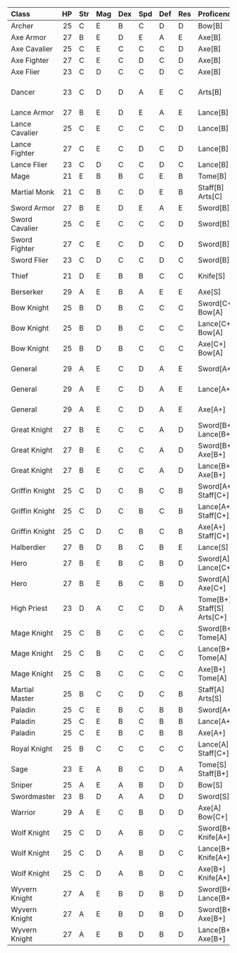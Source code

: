 | Class          |   HP | Str   | Mag   | Dex   | Spd   | Def   | Res   | Proficencies               | Tags            | Promoted   |   Total |
|:---------------|-----:|:------|:------|:------|:------|:------|:------|:---------------------------|:----------------|:-----------|--------:|
| Archer         |   25 | C     | E     | B     | C     | D     | D     | Bow[B]                     | Covert          | No         |      18 |
| Axe Armor      |   27 | B     | E     | D     | E     | A     | E     | Axe[B]                     | Armor           | No         |      18 |
| Axe Cavalier   |   25 | C     | E     | C     | C     | C     | D     | Axe[B]                     | Cavalry         | No         |      18 |
| Axe Fighter    |   27 | C     | E     | C     | D     | C     | D     | Axe[B]                     | Backup          | No         |      18 |
| Axe Flier      |   23 | C     | D     | C     | C     | D     | C     | Axe[B]                     | Flying          | No         |      18 |
| Dancer         |   23 | C     | D     | D     | A     | E     | C     | Arts[B]                    | Dance, Qi Adept | No         |      18 |
| Lance Armor    |   27 | B     | E     | D     | E     | A     | E     | Lance[B]                   | Armor           | No         |      18 |
| Lance Cavalier |   25 | C     | E     | C     | C     | C     | D     | Lance[B]                   | Cavalry         | No         |      18 |
| Lance Fighter  |   27 | C     | E     | C     | D     | C     | D     | Lance[B]                   | Backup          | No         |      18 |
| Lance Flier    |   23 | C     | D     | C     | C     | D     | C     | Lance[B]                   | Flying          | No         |      18 |
| Mage           |   21 | E     | B     | B     | C     | E     | B     | Tome[B]                    | Mystical        | No         |      18 |
| Martial Monk   |   21 | C     | B     | C     | D     | E     | B     | Staff[B] Arts[C]           | Qi Adept        | No         |      18 |
| Sword Armor    |   27 | B     | E     | D     | E     | A     | E     | Sword[B]                   | Armor           | No         |      18 |
| Sword Cavalier |   25 | C     | E     | C     | C     | C     | D     | Sword[B]                   | Cavalry         | No         |      18 |
| Sword Fighter  |   27 | C     | E     | C     | D     | C     | D     | Sword[B]                   | Backup          | No         |      18 |
| Sword Flier    |   23 | C     | D     | C     | C     | D     | C     | Sword[B]                   | Flying          | No         |      18 |
| Thief          |   21 | D     | E     | B     | B     | C     | C     | Knife[S]                   | Covert, Pick    | No         |      18 |
| Berserker      |   29 | A     | E     | B     | A     | E     | E     | Axe[S]                     | Backup          | Yes        |      22 |
| Bow Knight     |   25 | B     | D     | B     | C     | C     | C     | Sword[C+] Bow[A]           | Cavalry         | Yes        |      22 |
| Bow Knight     |   25 | B     | D     | B     | C     | C     | C     | Lance[C+] Bow[A]           | Cavalry         | Yes        |      22 |
| Bow Knight     |   25 | B     | D     | B     | C     | C     | C     | Axe[C+] Bow[A]             | Cavalry         | Yes        |      22 |
| General        |   29 | A     | E     | C     | D     | A     | E     | Sword[A+]                  | Slow(1), Armor  | Yes        |      22 |
| General        |   29 | A     | E     | C     | D     | A     | E     | Lance[A+]                  | Slow(1), Armor  | Yes        |      22 |
| General        |   29 | A     | E     | C     | D     | A     | E     | Axe[A+]                    | Slow(1), Armor  | Yes        |      22 |
| Great Knight   |   27 | B     | E     | C     | C     | A     | D     | Sword[B+] Lance[B+]        | Cavalry, Armor  | Yes        |      22 |
| Great Knight   |   27 | B     | E     | C     | C     | A     | D     | Sword[B+] Axe[B+]          | Cavalry, Armor  | Yes        |      22 |
| Great Knight   |   27 | B     | E     | C     | C     | A     | D     | Lance[B+] Axe[B+]          | Cavalry, Armor  | Yes        |      22 |
| Griffin Knight |   25 | C     | D     | C     | B     | C     | B     | Sword[A+] Staff[C+]        | Flying          | Yes        |      22 |
| Griffin Knight |   25 | C     | D     | C     | B     | C     | B     | Lance[A+] Staff[C+]        | Flying          | Yes        |      22 |
| Griffin Knight |   25 | C     | D     | C     | B     | C     | B     | Axe[A+] Staff[C+]          | Flying          | Yes        |      22 |
| Halberdier     |   27 | B     | D     | B     | C     | B     | E     | Lance[S]                   | Backup          | Yes        |      22 |
| Hero           |   27 | B     | E     | B     | C     | B     | D     | Sword[A] Lance[C+]         | Backup          | Yes        |      22 |
| Hero           |   27 | B     | E     | B     | C     | B     | D     | Sword[A] Axe[C+]           | Backup          | Yes        |      22 |
| High Priest    |   23 | D     | A     | C     | C     | D     | A     | Tome[B+] Staff[S] Arts[C+] | Mystical        | Yes        |      22 |
| Mage Knight    |   25 | C     | B     | C     | C     | C     | C     | Sword[B+] Tome[A]          | Cavalry         | Yes        |      22 |
| Mage Knight    |   25 | C     | B     | C     | C     | C     | C     | Lance[B+] Tome[A]          | Cavalry         | Yes        |      22 |
| Mage Knight    |   25 | C     | B     | C     | C     | C     | C     | Axe[B+] Tome[A]            | Cavalry         | Yes        |      22 |
| Martial Master |   25 | B     | C     | C     | D     | C     | B     | Staff[A] Arts[S]           | Qi Adept        | Yes        |      22 |
| Paladin        |   25 | C     | E     | B     | C     | B     | B     | Sword[A+]                  | Cavalry         | Yes        |      22 |
| Paladin        |   25 | C     | E     | B     | C     | B     | B     | Lance[A+]                  | Cavalry         | Yes        |      22 |
| Paladin        |   25 | C     | E     | B     | C     | B     | B     | Axe[A+]                    | Cavalry         | Yes        |      22 |
| Royal Knight   |   25 | B     | C     | C     | C     | C     | C     | Lance[A] Staff[C+]         | Cavalry         | Yes        |      22 |
| Sage           |   23 | E     | A     | B     | C     | D     | A     | Tome[S] Staff[B+]          | Mystical        | Yes        |      22 |
| Sniper         |   25 | A     | E     | A     | B     | D     | D     | Bow[S]                     | Covert          | Yes        |      22 |
| Swordmaster    |   23 | B     | D     | A     | A     | D     | D     | Sword[S]                   | Backup          | Yes        |      22 |
| Warrior        |   29 | A     | E     | C     | B     | D     | D     | Axe[A] Bow[C+]             | Backup          | Yes        |      22 |
| Wolf Knight    |   25 | C     | D     | A     | B     | D     | C     | Sword[B+] Knife[A+]        | Cavalry         | Yes        |      22 |
| Wolf Knight    |   25 | C     | D     | A     | B     | D     | C     | Lance[B+] Knife[A+]        | Cavalry         | Yes        |      22 |
| Wolf Knight    |   25 | C     | D     | A     | B     | D     | C     | Axe[B+] Knife[A+]          | Cavalry         | Yes        |      22 |
| Wyvern Knight  |   27 | A     | E     | B     | D     | B     | D     | Sword[B+] Lance[B+]        | Dragon, Flying  | Yes        |      22 |
| Wyvern Knight  |   27 | A     | E     | B     | D     | B     | D     | Sword[B+] Axe[B+]          | Dragon, Flying  | Yes        |      22 |
| Wyvern Knight  |   27 | A     | E     | B     | D     | B     | D     | Lance[B+] Axe[B+]          | Dragon, Flying  | Yes        |      22 |
